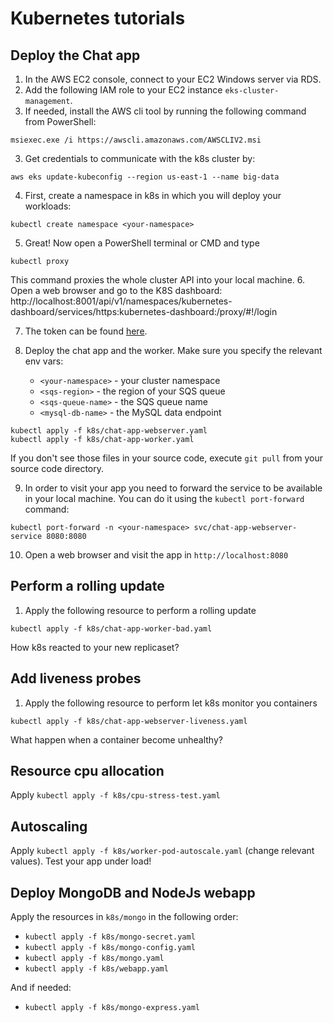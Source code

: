 # Kubernetes tutorials

## Deploy the Chat app

1. In the AWS EC2 console, connect to your EC2 Windows server via RDS.
2. Add the following IAM role to your EC2 instance `eks-cluster-management`.
3. If needed, install the AWS cli tool by running the following command from PowerShell:
```shell
msiexec.exe /i https://awscli.amazonaws.com/AWSCLIV2.msi
```
3. Get credentials to communicate with the k8s cluster by:
```shell
aws eks update-kubeconfig --region us-east-1 --name big-data
```
4. First, create a namespace in k8s in which you will deploy your workloads:
```shell
kubectl create namespace <your-namespace>
```
5. Great! Now open a PowerShell terminal or CMD and type
```shell
kubectl proxy
```
This command proxies the whole cluster API into your local machine.
6. Open a web browser and go to the K8S dashboard: http://localhost:8001/api/v1/namespaces/kubernetes-dashboard/services/https:kubernetes-dashboard:/proxy/#!/login

7. The token can be found [here](https://docs.google.com/document/d/1LyIv38irNgaPf63yAG40hDzNj20-u3EMIJRc0CyclQU/edit?usp=sharing).

8. Deploy the chat app and the worker. Make sure you specify the relevant env vars:
    - `<your-namespace>` - your cluster namespace
    - `<sqs-region>` - the region of your SQS queue
    - `<sqs-queue-name>` - the SQS queue name
    - `<mysql-db-name>` - the MySQL data endpoint

```shell
kubectl apply -f k8s/chat-app-webserver.yaml
kubectl apply -f k8s/chat-app-worker.yaml
```
If you don't see those files in your source code, execute `git pull` from your source code directory.  

9. In order to visit your app you need to forward the service to be available in your local machine. You can do it using the `kubectl port-forward` command:
```shell
kubectl port-forward -n <your-namespace> svc/chat-app-webserver-service 8080:8080
```
10. Open a web browser and visit the app in `http://localhost:8080`

## Perform a rolling update 

1. Apply the following resource to perform a rolling update
```shell
kubectl apply -f k8s/chat-app-worker-bad.yaml
```

How k8s reacted to your new replicaset? 

## Add liveness probes


1. Apply the following resource to perform let k8s monitor you containers
```shell
kubectl apply -f k8s/chat-app-webserver-liveness.yaml
```

What happen when a container become unhealthy?

## Resource cpu allocation

Apply `kubectl apply -f k8s/cpu-stress-test.yaml`

## Autoscaling

Apply `kubectl apply -f k8s/worker-pod-autoscale.yaml` (change relevant values).
Test your app under load!


## Deploy MongoDB and NodeJs webapp

Apply the resources in `k8s/mongo` in the following order:

- `kubectl apply -f k8s/mongo-secret.yaml`
- `kubectl apply -f k8s/mongo-config.yaml`
- `kubectl apply -f k8s/mongo.yaml`
- `kubectl apply -f k8s/webapp.yaml`

And if needed:

- `kubectl apply -f k8s/mongo-express.yaml`